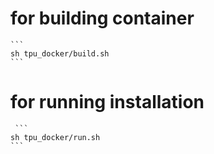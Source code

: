 # for building container
    ```
    sh tpu_docker/build.sh
    ```

# for running installation
     ```
    sh tpu_docker/run.sh
    ```
